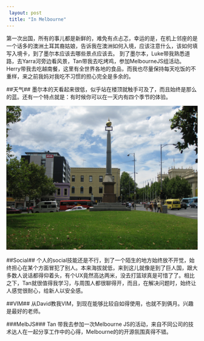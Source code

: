 ```yaml
---
 layout: post
 title: "In Melbourne"
---
```

第一次出国，所有的事儿都是新鲜的，难免有点忐忑，幸运的是，在机上邻座的是一个话多的澳洲土耳其裔姑娘，告诉我在澳洲如何入境，应该注意什么，该如何填写入境卡，到了墨尔本应该去哪些景点应该去。 到了墨尔本，Luke带我熟悉道路，去Yarra河旁边看风景，Tan带我去吃烤鸡，参加MelbourneJS组活动。Herry带我去吃越南餐，这里有全世界各地的食品，而我也尽量保持每天吃饭的不重样，来之前我妈对我吃不习惯的担心完全是多余的。

##天气##
 墨尔本的天看起来很低，似乎站在楼顶就触手可及了，而且始终是那么的蓝。还有一个特点就是：有时候你可以在一天内有四个季节的体验。

<img src="/images/melbourne-sky.jpg" width="600" alt="Sky of Melbourne"></img>

##Social##
  个人的social技能还是不行，到了一个陌生的地方始终放不开觉，始终担心在某个方面冒犯了别人。本来海拔就低，来到这儿就像是到了巨人国，跟大多数人说话都得仰着头，有个UX竟然高达两米，没去打篮球真是可惜了了。相比之下，Tan就很值得我学习，与周围人都很聊得开，而且，在解决问题时，始终让人感觉很耐心，给新人以安全感。


##VIM##
   从David教我VIM，到现在能够比较自如得使用，也就不到俩月。兴趣是最好的老师。

###MelbJS###
   Tan 带我去参加一次Melbourne JS的活动，来自不同公司的技术达人在一起分享工作中的心得，Melbourne的的开源氛围真得不错。

